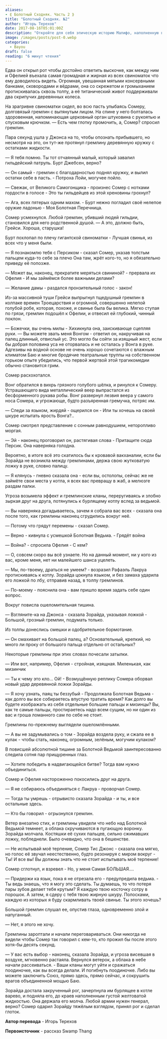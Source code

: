 ```yaml
---
aliases: 
- ⟪ Болотный Сходняк. Часть 2 ⟫
title: "Болотный Сходняк. №2"
author: "Игорь Терехов"
date: 2017-08-16T05:01:00Z
description: "Откройте для себя эпическую историю Малифо, наполненную гигантскими существами-свиньями и набором уникальных персонажей, включая длинномордого гремлина и его причудливого компаньона в синей мантии, в этой захватывающей истории, полной неожиданных поворотов и поворотов. | Malifaux лор"
image: /images/posts/post-0.webp
categories:
  - Bayou
draft: false
reading: "6 минут чтения"
---
```


Едва он открыл рот чтобы достойно ответить выскочке, как между ним и Офелией въехала самая громадная и жирная из всех свиноматок что ему доводилось видеть. Огромная, увешанная мятыми консервными банками, сковородами и вёдрами, она со скрежетом и громыханием протискивалась сквозь толпу, а её титанический живот поддерживали два скрипучих деревянных колеса.

На зрагривке свиноматки сидел, во всю пасть улыбаясь Сомеру, долговязый гремлин с вытянутым лицом. На спине у него болталась здоровенная, напоминающая церковный орган штуковина с рукоятью и спусковым крючком.
— Есть чем глотку промочить, а, Сомер? спросил гремлин.

Пара секунд ушла у Джонса на то, чтобы опознать прибывшего, но несмотря на это, он тут-же протянул гремлину деревянную кружку с остатками жидкости.

— Я тебя помню. Ты тот отчаянный малый, который завалил гильдейский патруль. Бурт Джебсен, верно?

— Он самый - гремлин с благодарностью поднял кружку, и вылил остатки себе в пасть. - Потроха Лойи, могучее пойло.

— Свежак, от Великого Самогонщика - произнес Сомер с нотками гордости в голосе - Это ты гильдейцев из этой хреновины грохнул?

— Ага, всех пятерых одним махом. - Бурт нежно погладил своё нелепое оружие ладонью - Моя Болотная Перечница.

Сомер усмехнулся. Любой гремлин, убивший людей гильдии, становился для него родственной душой.
— А это, должно быть, Грейси. Хороша, старушка!

Бурт похлопал по плечу гигантской свиноматки - Лучшая свинья, из всех что у меня были.

— Я познакомлю тебя с Персиком - сказал Сомер, указав толстым пальцем куда-то себе за плечо Она там, жрёт кого-то, но я обязательно приведу её попозже.

—  Может вы, наконец, прекратите меряться свининой? - прервала их Офелия - И мы займёмся более важными делами?

— Желание дамы - раздался пронзительный голос - закон!

Из-за массивной туши Грейси выпрыгнул тщедушный гремлин в колпаке времен Троецарствия и огромной, совершенно нелепой голубой робе, которая, похоже, и свинье была бы велика. Мягко ступая по грязи, гремлин подошёл к Офелии, и отвесил ей глубокий, чинный поклон.

— Божечки, вы очень милы - Хихикнула она, заискивающе сцепляя руки.
— Вы можете звать меня Вонгом - ответил он, накручивая на палец длинный, отвислый ус. Это могло бы сойти за изящный жест, если бы добрая половина уса не оторвалась и не осталась у Вонга в руке.
Адгезивы на водной основе не очень хорошо сочетаются с влажным климатом Баю и многие бродячие театральные труппы на собственном горьком опыте убедились, что первой жертвой этой трагикомедии обычно становится грим.

Сомер расхохотался.

Вонг обратился в вихрь грязного голубого шёлка, и ринулся к Сомеру. Устрашающего вида металлический веер выпрастался из бесформенного рукава робы. Вонг развернул лезвия веера у самого носа Сомера, и угрожающе, будто разъяренная гремучка, потряс им.

— Следи за языком, жирдяй - ощерился он - Или ты хочешь на своей шкуре испытать ярость Вонга?..

Сомер смотрел представление с сонным равнодушием, неторопливо моргая.

— Эй - наконец проговорил он, растягивая слова - Притащите сюда Персик. Она наверняка голодна.

Вероятно, в итоге всё это скатилось бы к кровавой вакханалии, если бы Зорайда не возникла между гремлинами, держа свою жутковатую ложку в руке, словно палицу.

— Я клянусь - гневно сказала она - если вы, остолопы, сейчас же не займёте свои места у котла, я всех вас превращу в жаб, а мелюзге раздам палки.

Угроза возымела эффект и гремлинские кланы, переругиваясь и злобно зыркая друг на друга, потянулись к бурлящему котлу вслед за ведьмой.

— Вы наверняка догадываетесь, зачем я собрала вас всех - сказала она после того, как гремлины наконец сгрудились вокруг неё.

— Потому что грядут перемены - сказал Сомер.

— Верно - кивнула с усмешкой Болотная Ведьма. - Грядёт война

— Война? - спросила Офелия - С кем?

— О, совсем скоро вы всё узнаете. Но на данный момент, ни у кого из вас, кроме меня, нет ни малейшего шанса уцелеть.

— Мы, по-твоему, драться не умеем? - возразил Рафаэль Лакруа протискиваясь к котлу.
Зорайда цокнула языком, и без замаха ударила его ложкой по лбу, отправив назад, в толпу гремлинов.

— По-моему - пояснила она - вам пришло время задать себе один вопрос.

Вокруг повисла ошеломительная тишина.

— Взгляните-ка на Джонса - сказала Зорайда, указывая ложкой - Большой, грозный гремлин, подумать только.

Из толпы донеслись смешки и одобрительное бормотание.

— Он смахивает на большой палец, а? Основательный, крепкий, но много ли проку от большого пальца отдельно от остальных?

Некоторые гремлины при этих словах почесали затылки.

— Или вот, например, Офелия - стройная, изящная. Миленькая, как мизинчик

— Ты к чему это кло… Ой! - Возмущённую реплику Сомера оборвал новый удар деревянной ложки Зорайды.

— Я хочу узнать, паяц ты беззубый - Продолжала Болотная Ведьма - как долго вы все собираетесь впустую тратить время? Как долго вы будете изображать из себя отдельные большие пальцы и мизинцы? Вы, как те самые пальцы, простираетесь надо всем сущим, но ни один из вас и гроша ломанного сам по себе не стоит.

Гремлины по-прежнему выглядели ошеломлёнными.

— А вы не задумывались о том - Зорайда воздела руку, и сжала ее в кулак - чтобы стать, наконец, огромным, зелёным, могучим кулаком?

В повисшей абсолютной тишине за Болотной Ведьмой заинтересованно следила сотня пар прищуренных глаз.

— Хотите победить в надвигающейся битве? Тогда вам нужно объединиться.

Сомер и Офелия настороженно покосились друг на друга.

— Я не собираюсь объединяться с Лакруа - проворчал Сомер.

— Тогда ты умрешь - отрывисто сказала Зорайда - и ты, и все остальные здесь.

— Кто бы говорил - огрызнулся гремлин.

Ветер внезапно стих, и гремлины увидели что небо над Болотной Ведьмой темнеет, а облака скручиваются в пугающую воронку. Зорайда молчала. Костяшки её сухих пальцев, сильно сжимавших ложку, побледнели. Было очевидно, что она в бешенстве.

— Не испытывай моё терпение, Сомер Тис Джонс - сказала она мягко, но голос её звучал неестественно, будто резонируя с миром вокруг - Ты! И все вы! Вы должны знать что не стоит испытывать моё терпение!

Сомер сглотнул, и взревел - Но, у меня Самая БОЛЬШАЯ....

— Придержи ка язык, пока я не отрезала его - предупредила ведьма. - Ты ведь знаешь, что я могу это сделать. Ты думаешь, то что потеря пары зубов делает тебя крутым? Я каждую твою косточку сотру в порошок. А затем, я сдеру с тебя твою жирную шкуру. Полосками, каждую из которых я буду скармливать твоей свинье. Ты этого хочешь?

Большой гремлин слушал ее, опустив глаза, одновременно злой и напуганный.

— Нет, я этого не хочу.

Гремлины зароптали и начали переговариваться. Они никогда не видели чтобы Сомер так говорил с кем-то, кто прожил бы после этого хотя-бы десять секунд.

— У вас есть выбор - наконец, сказала Зорайда, и угроза висевшая в воздухе, мгновенно растаяла. Вернулся ветерок, а облака в небе начали рассеиваться. - Ваши кланы могут уйти и сражаться поодиночке, как вы всегда делали. И погибнуть поодиночке. Либо вы можете заключить Союз, прямо здесь, прямо сейчас, и сокрушить врагов объединенной мощью Баю.

Зорайда достала закрученный рог, зачерпнула им бурлящее в котле варево, и подняла его, до краев наполненным густой желтоватой жидкостью. Она держала его молча. Любой армии нужен генерал, верно? Сомер одарил Зорайду тяжёлым взглядом, принял рог и сделал глоток.



**Автор перевода** - Игорь Терехов

**Первоисточник** - рассказ Swamp Thang

